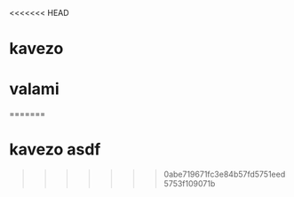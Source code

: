 <<<<<<< HEAD
# kavezo
# valami
=======
# kavezo asdf
>>>>>>> 0abe719671fc3e84b57fd5751eed5753f109071b
